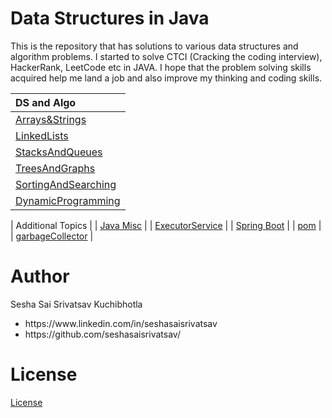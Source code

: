 <h1>Data Structures in Java</h1>

<p>
  This is the repository that has solutions to various data structures and algorithm problems.
  I started to solve CTCI (Cracking the coding interview), HackerRank, LeetCode etc in JAVA.
  I hope that the problem solving skills acquired help me land a job and also improve my thinking and coding skills.
</p>

| DS and Algo |
| :------------ |
| [Arrays&Strings](notes/Arrays.MD) |
| [LinkedLists](notes/LinkedLists.MD) |
| [StacksAndQueues](notes/StacksAndQueues.MD) |
| [TreesAndGraphs](notes/TreesAndGraphs.md) |
| [SortingAndSearching](notes/SortingAndSearching.md) |
| [DynamicProgramming](notes/DynamicProgramming.md) |

| Additional Topics |
| [Java Misc](notes/additionalTopics/java.md) |
| [ExecutorService](notes/additionalTopics/ExecutorService.md) |
| [Spring Boot](notes/additionalTopics/spring-boot.md) |
| [pom](notes/additionalTopics/pom.md) |
| [garbageCollector](notes/garbageCollector.md) |

 
<h1>Author</h1>
<p>Sesha Sai Srivatsav Kuchibhotla</p>
<ul>
    <li>https://www.linkedin.com/in/seshasaisrivatsav</li>
    <li>https://github.com/seshasaisrivatsav/</li>
</ul>


<h1>License</h1>
<p><a href="https://github.com/seshasaisrivatsav/srivatsav-resume/blob/master/LICENSE">License</a></p>

